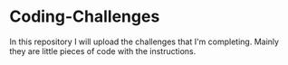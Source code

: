 # Coding-Challenges
In this repository I will upload the challenges that I'm completing. Mainly they are little pieces of code with the instructions.

